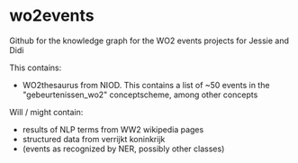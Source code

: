 # wo2events
Github for the knowledge graph for the WO2 events projects for Jessie and Didi

This contains:

- WO2thesaurus from NIOD. This contains a list of ~50 events in the "gebeurtenissen_wo2" conceptscheme, among other concepts

Will / might contain:
- results of NLP terms from WW2 wikipedia pages
- structured data from verrijkt koninkrijk
 - (events as recognized by NER, possibly other classes) 
